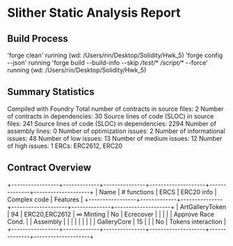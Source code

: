 # Slither Static Analysis Report

## Build Process
'forge clean' running (wd: /Users/rin/Desktop/Solidity/Hwk_5)
'forge config --json' running
'forge build --build-info --skip */test/** */script/** --force' running (wd: /Users/rin/Desktop/Solidity/Hwk_5)

## Summary Statistics
Compiled with Foundry
Total number of contracts in source files: 2
Number of contracts in dependencies: 30
Source lines of code (SLOC) in source files: 241
Source lines of code (SLOC) in dependencies: 2294
Number of  assembly lines: 0
Number of optimization issues: 2
Number of informational issues: 48
Number of low issues: 13
Number of medium issues: 12
Number of high issues: 1
ERCs: ERC2612, ERC20

## Contract Overview
+-----------------+-------------+---------------+--------------------+--------------+--------------------+
| Name            | # functions | ERCS          | ERC20 info         | Complex code | Features           |
+-----------------+-------------+---------------+--------------------+--------------+--------------------+
| ArtGalleryToken | 94          | ERC20,ERC2612 | ∞ Minting          | No           | Ecrecover          |
|                 |             |               | Approve Race Cond. |              | Assembly           |
|                 |             |               |                    |              |                    |
| GalleryCore     | 15          |               |                    | No           | Tokens interaction |
+-----------------+-------------+---------------+--------------------+--------------+--------------------+
